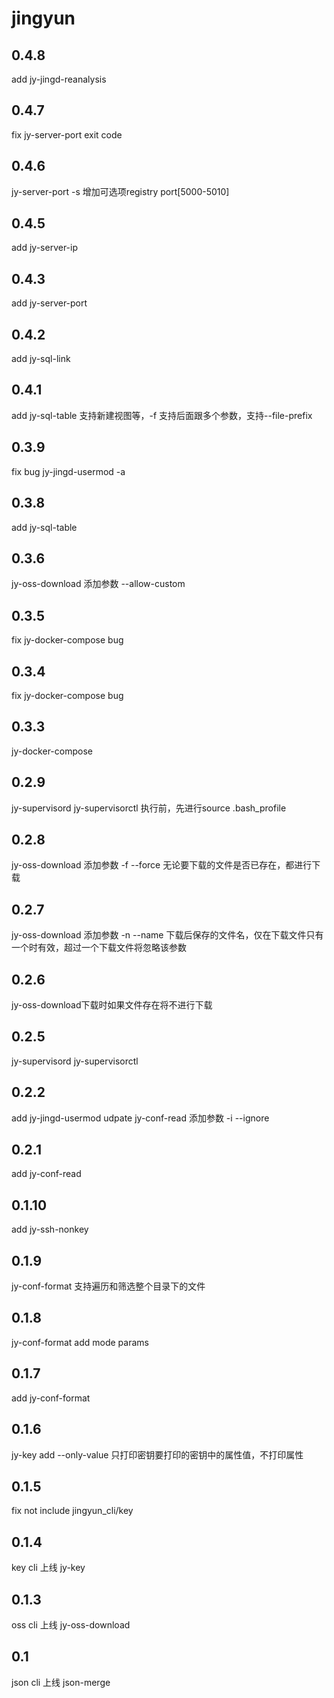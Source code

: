 # jingyun

## 0.4.8
add jy-jingd-reanalysis

## 0.4.7
fix jy-server-port exit code

## 0.4.6
jy-server-port -s 增加可选项registry port[5000-5010]

## 0.4.5
add jy-server-ip

## 0.4.3
add jy-server-port

## 0.4.2
add jy-sql-link

## 0.4.1
add jy-sql-table 支持新建视图等，-f 支持后面跟多个参数，支持--file-prefix

## 0.3.9
fix bug jy-jingd-usermod -a

## 0.3.8
add jy-sql-table

## 0.3.6
jy-oss-download  添加参数 --allow-custom

## 0.3.5
fix jy-docker-compose bug

## 0.3.4
fix jy-docker-compose bug

## 0.3.3
jy-docker-compose

## 0.2.9
jy-supervisord jy-supervisorctl 执行前，先进行source .bash_profile

## 0.2.8
jy-oss-download 添加参数 -f --force 无论要下载的文件是否已存在，都进行下载

## 0.2.7
jy-oss-download 添加参数 -n --name  下载后保存的文件名，仅在下载文件只有一个时有效，超过一个下载文件将忽略该参数

## 0.2.6
jy-oss-download下载时如果文件存在将不进行下载

## 0.2.5
jy-supervisord
jy-supervisorctl

## 0.2.2
add jy-jingd-usermod
udpate jy-conf-read 添加参数 -i --ignore

## 0.2.1
add jy-conf-read

## 0.1.10
add jy-ssh-nonkey

## 0.1.9
jy-conf-format 支持遍历和筛选整个目录下的文件

## 0.1.8
jy-conf-format add mode params

## 0.1.7
add jy-conf-format

## 0.1.6
jy-key add --only-value 只打印密钥要打印的密钥中的属性值，不打印属性

## 0.1.5
fix not include jingyun_cli/key

## 0.1.4
key cli 上线 jy-key

## 0.1.3
oss cli 上线 jy-oss-download

## 0.1
json cli 上线 json-merge